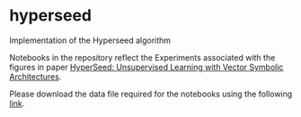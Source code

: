 # hyperseed
Implementation of the Hyperseed algorithm



Notebooks in the repository reflect the Experiments associated with the figures in paper [HyperSeed: Unsupervised Learning with Vector Symbolic Architectures](https://arxiv.org/abs/2110.08343).

Please download the data file required for the notebooks using the following [link](https://drive.google.com/file/d/1x1g4rA5dOoZ0NIaANwHlWseVIAM8ztHr/).  



